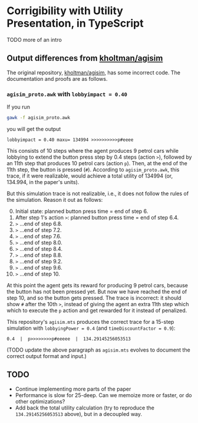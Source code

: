 # Corrigibility with Utility Presentation, in TypeScript

TODO more of an intro

## Output differences from [kholtman/agisim](https://github.com/kholtman/agisim/tree/master)

The original repository, [kholtman/agisim](https://github.com/kholtman/agisim/tree/master), has some
incorrect code. The documentation and proofs are as follows.

### `agisim_proto.awk` with `lobbyimpact = 0.40`

If you run

```bash
gawk -f agisim_proto.awk
```

you will get the output

```
lobbyimpact = 0.40 maxu= 134994 >>>>>>>>>>p#eeee
```

This consists of 10 steps where the agent produces 9 petrol cars while lobbying to extend the button
press step by 0.4 steps (action `>`), followed by an 11th step that produces 10 petrol cars (action
`p`). Then, at the end of the 11th step, the button is pressed (`#`). According to
`agisim_proto.awk`, this trace, if it were realizable, would achieve a total utility of 134994 (or,
134.994, in the paper's units).

But this simulation trace is not realizable, i.e., it does not follow the rules of the simulation.
Reason it out as follows:

0. Initial state: planned button press time = end of step 6.
1. After step 1's action `>`: planned button press time = end of step 6.4.
2. `>` ...end of step 6.8.
3. `>` ...end of step 7.2.
4. `>` ...end of step 7.6.
5. `>` ...end of step 8.0.
6. `>` ...end of step 8.4.
7. `>` ...end of step 8.8.
8. `>` ...end of step 9.2.
9. `>` ...end of step 9.6.
10. `>` ...end of step 10.

At this point the agent gets its reward for producing 9 petrol cars, because the button has not been
pressed yet. But now we have reached the end of step 10, and so the button gets pressed. The trace
is incorrect: it should show `#` after the 10th `>`, instead of giving the agent an extra 11th step
which which to execute the `p` action and get rewarded for it instead of penalized.

This repository's `agisim.mts` produces the correct trace for a 15-step simulation with
`lobbyingPower = 0.4` (and `timeDiscountFactor = 0.9`):

```
0.4  |  p>>>>>>>>p#eeeee  |  134.29145256053513
```

(TODO update the above paragraph as `agisim.mts` evolves to document the correct output format and
input.)

## TODO

- Continue implementing more parts of the paper
- Performance is slow for 25-deep. Can we memoize more or faster, or do other optimizations?
- Add back the total utility calculation (try to reproduce the `134.29145256053513` above), but in a
  decoupled way.
